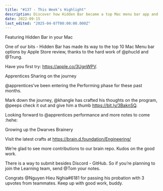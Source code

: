 ```yaml
---
title: "#137 - This Week’s Highlight"
description: Discover how Hidden Bar became a top Mac menu bar app and explore updates from apprentices and contributors growing the Dwarves Brainery community.
date: 2022-09-15
last_edited: "2025-04-07T00:00:00.000Z"
---
```


Featuring Hidden Bar in your Mac

One of our bits - Hidden Bar has made its way to the top 10 Mac Menu bar options by Apple Store review, thanks to the hard work of @phucld and @Trung.

Have you first try: <https://apple.co/3UgnWPV>.

Apprentices Sharing on the journey

@apprentices’ve been entering the Performing phase for these past months.

Mark down the journey, @khangle has crafted his thoughts on the program, @peeps check it out and give him a thumb <https://bit.ly/3BaknSQ>.

Looking forward to @apprentices performance and more notes to come :hehe:

Growing up the Dwarves Brainery

Visit the latest crafts at <https://brain.d.foundation/Engineering/>

We’re glad to see more contributions to our brain repo. Kudos on the good work.

There is a way to submit besides Discord - GitHub. So if you’re planning to join the Learning team, send @Tom your notes.

Congrats @Nguyen Hieu Nghia#6181 for passing his probation with 3 upvotes from teammates. Keep up with good work, buddy.

